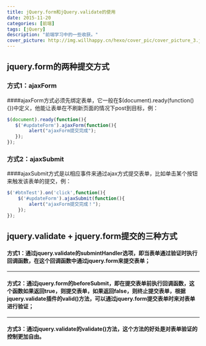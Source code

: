 ```yaml
---
title: jQuery.form和jQuery.validate的使用
date: 2015-11-20
categories: [前端]
tags: [jQuery]
description: "前端学习中的一些收获。"
cover_picture: http://img.willhappy.cn/hexo/cover_pic/cover_picture_3.jpg
---
```

<!--more-->
## jquery.form的两种提交方式
### 方式1：ajaxForm
####ajaxForm方式必须先绑定表单，它一般在$(document).ready(function(){})中定义，他能让表单在不刷新页面的情况下post到目标，例：

``` javascript
$(document).ready(function(){
   $('#updateForm').ajaxForm(function(){
        alert("ajaxForm提交完成");
   }); 
});
```

### 方式2：ajaxSubmit
####ajaxSubmit方式是以相应事件来通过ajax方式提交表单，比如单击某个按钮来触发该表单的提交，例：

``` javascript
$('#btnTest').on('click',function(){
    $('#updateForm').ajaxSubmit(function(){
        alert("ajaxForm提交完成！");
    });
});
```
## jquery.validate + jquery.form提交的三种方式
#### 方式1：通过jquery.validate的submintHandler选项，即当表单通过验证时执行回调函数，在这个回调函数中通过jquery.form来提交表单；


----------


#### 方式2：通过jquery.form的beforeSubmit，即在提交表单前执行回调函数，这个函数如果返回true，则提交表单，如果返回false，则终止提交表单，根据jquery.validate插件的valid()方法，可以通过jquery.form提交表单时来对表单进行验证；


----------


#### 方式3：通过jquery.validate的validate()方法，这个方法的好处是对表单验证的控制更加自由。






